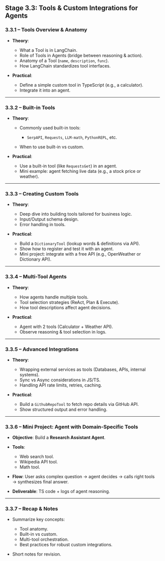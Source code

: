 ## **Stage 3.3: Tools & Custom Integrations for Agents**

### **3.3.1 – Tools Overview & Anatomy**

- **Theory**:

  - What a Tool is in LangChain.
  - Role of Tools in Agents (bridge between reasoning & action).
  - Anatomy of a Tool (`name`, `description`, `func`).
  - How LangChain standardizes tool interfaces.

- **Practical**:

  - Define a simple custom tool in TypeScript (e.g., a calculator).
  - Integrate it into an agent.

---

### **3.3.2 – Built-in Tools**

- **Theory**:

  - Commonly used built-in tools:

    - `SerpAPI`, `Requests`, `LLM-math`, `PythonREPL`, etc.

  - When to use built-in vs custom.

- **Practical**:

  - Use a built-in tool (like `RequestsGet`) in an agent.
  - Mini example: agent fetching live data (e.g., a stock price or weather).

---

### **3.3.3 – Creating Custom Tools**

- **Theory**:

  - Deep dive into building tools tailored for business logic.
  - Input/Output schema design.
  - Error handling in tools.

- **Practical**:

  - Build a `DictionaryTool` (lookup words & definitions via API).
  - Show how to register and test it with an agent.
  - Mini project: integrate with a free API (e.g., OpenWeather or Dictionary API).

---

### **3.3.4 – Multi-Tool Agents**

- **Theory**:

  - How agents handle multiple tools.
  - Tool selection strategies (ReAct, Plan & Execute).
  - How tool descriptions affect agent decisions.

- **Practical**:

  - Agent with 2 tools (Calculator + Weather API).
  - Observe reasoning & tool selection in logs.

---

### **3.3.5 – Advanced Integrations**

- **Theory**:

  - Wrapping external services as tools (Databases, APIs, internal systems).
  - Sync vs Async considerations in JS/TS.
  - Handling API rate limits, retries, caching.

- **Practical**:

  - Build a `GithubRepoTool` to fetch repo details via GitHub API.
  - Show structured output and error handling.

---

### **3.3.6 – Mini Project: Agent with Domain-Specific Tools**

- **Objective**: Build a **Research Assistant Agent**.
- **Tools**:

  - Web search tool.
  - Wikipedia API tool.
  - Math tool.

- **Flow**: User asks complex question → agent decides → calls right tools → synthesizes final answer.
- **Deliverable**: TS code + logs of agent reasoning.

---

### **3.3.7 – Recap & Notes**

- Summarize key concepts:

  - Tool anatomy.
  - Built-in vs custom.
  - Multi-tool orchestration.
  - Best practices for robust custom integrations.

- Short notes for revision.
